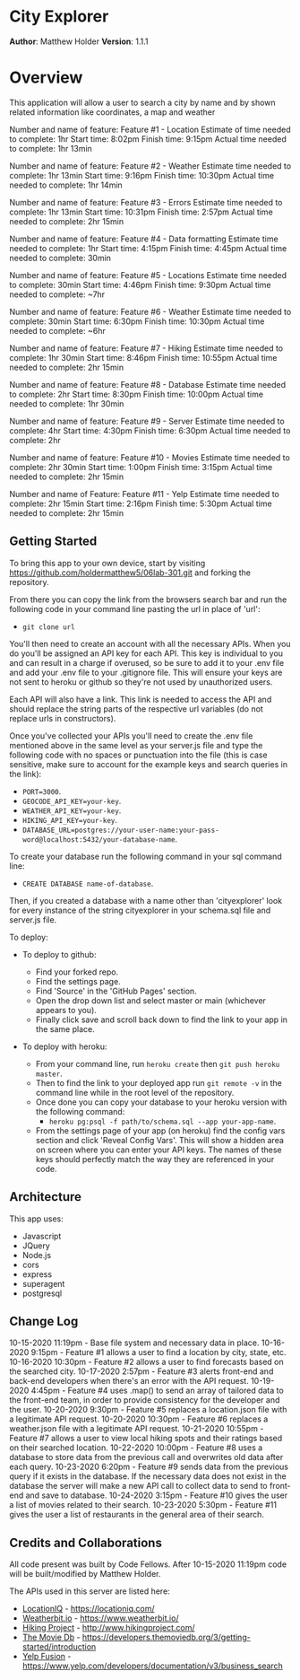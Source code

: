 # City Explorer

**Author**: Matthew Holder
**Version**: 1.1.1

# Overview

This application will allow a user to search a city by name and by shown related information like coordinates, a map and weather

Number and name of feature: Feature #1 - Location
Estimate of time needed to complete: 1hr
Start time: 8:02pm
Finish time: 9:15pm
Actual time needed to complete: 1hr 13min

Number and name of feature: Feature #2 - Weather
Estimate time needed to complete: 1hr 13min
Start time: 9:16pm
Finish time: 10:30pm
Actual time needed to complete: 1hr 14min

Number and name of feature: Feature #3 - Errors
Estimate time needed to complete: 1hr 13min
Start time: 10:31pm
Finish time: 2:57pm
Actual time needed to complete: 2hr 15min

Number and name of feature: Feature #4 - Data formatting
Estimate time needed to complete: 1hr
Start time: 4:15pm
Finish time: 4:45pm
Actual time needed to complete: 30min

Number and name of feature: Feature #5 - Locations
Estimate time needed to complete: 30min
Start time: 4:46pm
Finish time: 9:30pm
Actual time needed to complete: ~7hr

Number and name of feature: Feature #6 - Weather
Estimate time needed to complete: 30min
Start time: 6:30pm
Finish time: 10:30pm
Actual time needed to complete: ~6hr

Number and name of feature: Feature #7 - Hiking
Estimate time needed to complete: 1hr 30min
Start time: 8:46pm
Finish time: 10:55pm
Actual time needed to complete: 2hr 15min

Number and name of feature: Feature #8 - Database
Estimate time needed to complete: 2hr
Start time: 8:30pm
Finish time: 10:00pm
Actual time needed to complete: 1hr 30min

Number and name of feature: Feature #9 - Server
Estimate time needed to complete: 4hr
Start time: 4:30pm
Finish time: 6:30pm
Actual time needed to complete: 2hr

Number and name of feature: Feature #10 - Movies
Estimate time needed to complete: 2hr 30min
Start time: 1:00pm
Finish time: 3:15pm
Actual time needed to complete: 2hr 15min

Number and name of Feature: Feature #11 - Yelp
Estimate time needed to complete: 2hr 15min
Start time: 2:16pm
Finish time: 5:30pm
Actual time needed to complete: 2hr 15min

## Getting Started

To bring this app to your own device, start by visiting https://github.com/holdermatthew5/06lab-301.git and forking the repository.

From there you can copy the link from the browsers search bar and run the following code in your command line pasting the url in place of 'url':
  - `git clone url`

You'll then need to create an account with all the necessary APIs. When you do you'll be assigned an API key for each API. This key is individual to you and can result in a charge if overused, so be sure to add it to your .env file and add your .env file to your .gitignore file. This will ensure your keys are not sent to heroku or github so they're not used by unauthorized users.

Each API will also have a link. This link is needed to access the API and should replace the string parts of the respective url variables (do not replace urls in constructors).

Once you've collected your APIs you'll need to create the .env file mentioned above in the same level as your server.js file and type the following code with no spaces or punctuation into the file (this is case sensitive, make sure to account for the example keys and search queries in the link):
  - `PORT=3000`.
  - `GEOCODE_API_KEY=your-key`.
  - `WEATHER_API_KEY=your-key`.
  - `HIKING_API_KEY=your-key`.
  - `DATABASE_URL=postgres://your-user-name:your-pass-word@localhost:5432/your-database-name`.

To create your database run the following command in your sql command line:
  - `CREATE DATABASE name-of-database`.

Then, if you created a database with a name other than 'cityexplorer' look for every instance of the string cityexplorer in your schema.sql file and server.js file.

To deploy:
- To deploy to github:
  - Find your forked repo.
  - Find the settings page.
  - Find 'Source' in the 'GitHub Pages' section.
  - Open the drop down list and select master or main (whichever appears to you).
  - Finally click save and scroll back down to find the link to your app in the same place.

- To deploy with heroku:
  - From your command line, run `heroku create` then `git push heroku master`.
  - Then to find the link to your deployed app run `git remote -v` in the command line while in the root level of the repository.
  - Once done you can copy your database to your heroku version with the following command:
    - `heroku pg:psql -f path/to/schema.sql --app your-app-name`.
  - From the settings page of your app (on heroku) find the config vars section and click 'Reveal Config Vars'. This will show a hidden area on screen where you can enter your API keys. The names of these keys should perfectly match the way they are referenced in your code.

## Architecture

This app uses:
  - Javascript
  - JQuery
  - Node.js
  - cors
  - express
  - superagent
  - postgresql

## Change Log

10-15-2020 11:19pm - Base file system and necessary data in place.
10-16-2020 9:15pm - Feature #1 allows a user to find a location by city, state, etc.
10-16-2020 10:30pm - Feature #2 allows a user to find forecasts based on the searched city.
10-17-2020 2:57pm - Feature #3 alerts front-end and back-end developers when there's an error with the API request.
10-19-2020 4:45pm - Feature #4 uses .map() to send an array of tailored data to the front-end team, in order to provide consistency for the developer and the user.
10-20-2020 9:30pm - Feature #5 replaces a location.json file with a legitimate API request.
10-20-2020 10:30pm - Feature #6 replaces a weather.json file with a legitimate API request.
10-21-2020 10:55pm - Feature #7 allows a user to view local hiking spots and their ratings based on their searched location.
10-22-2020 10:00pm - Feature #8 uses a database to store data from the previous call and overwrites old data after each query.
10-23-2020 6:20pm - Feature #9 sends data from the previous query if it exists in the database. If the necessary data does not exist in the database the server will make a new API call to collect data to send to front-end and save to database.
10-24-2020 3:15pm - Feature #10 gives the user a list of movies related to their search.
10-23-2020 5:30pm - Feature #11 gives the user a list of restaurants in the general area of their search.

## Credits and Collaborations

All code present was built by Code Fellows. After 10-15-2020 11:19pm code will be built/modified by Matthew Holder.

The APIs used in this server are listed here:
  - [LocationIQ](https://locationiq.com/) - https://locationiq.com/
  - [Weatherbit.io](https://www.weatherbit.io/) - https://www.weatherbit.io/
  - [Hiking Project](http://www.hikingproject.com/) - http://www.hikingproject.com/
  - [The Movie Db](https://developers.themoviedb.org/3/getting-started/introduction) - https://developers.themoviedb.org/3/getting-started/introduction
  - [Yelp Fusion](https://www.yelp.com/developers/documentation/v3/business_search) - https://www.yelp.com/developers/documentation/v3/business_search